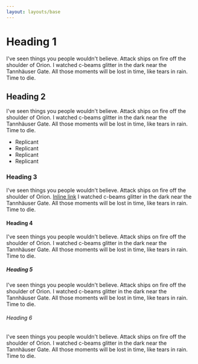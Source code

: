 ```yaml
---
layout: layouts/base
---
```

# Heading 1
I've seen things you people wouldn't believe. Attack ships on fire off the shoulder of Orion. I watched c-beams glitter in the dark near the Tannhäuser Gate. All those moments will be lost in time, like tears in rain. Time to die.

## Heading 2
I've seen things you people wouldn't believe. Attack ships on fire off the shoulder of Orion. I watched c-beams glitter in the dark near the Tannhäuser Gate. All those moments will be lost in time, like tears in rain. Time to die.

* Replicant
* Replicant
* Replicant
* Replicant

### Heading 3
I've seen things you people wouldn't believe. Attack ships on fire off the shoulder of Orion. [Inline link](#) I watched c-beams glitter in the dark near the Tannhäuser Gate. All those moments will be lost in time, like tears in rain. Time to die.

#### Heading 4
I've seen things you people wouldn't believe. Attack ships on fire off the shoulder of Orion. I watched c-beams glitter in the dark near the Tannhäuser Gate. All those moments will be lost in time, like tears in rain. Time to die.

##### Heading 5
I've seen things you people wouldn't believe. Attack ships on fire off the shoulder of Orion. I watched c-beams glitter in the dark near the Tannhäuser Gate. All those moments will be lost in time, like tears in rain. Time to die.

###### Heading 6
I've seen things you people wouldn't believe. Attack ships on fire off the shoulder of Orion. I watched c-beams glitter in the dark near the Tannhäuser Gate. All those moments will be lost in time, like tears in rain. Time to die.
